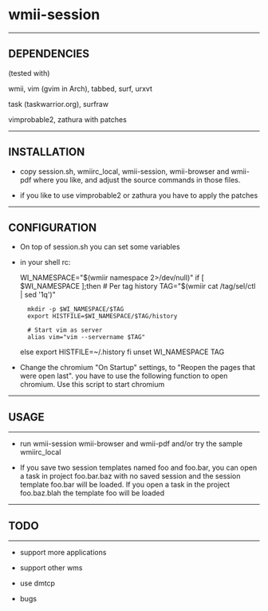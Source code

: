 wmii-session
==============================================================================

------------------------------------------------------------------------------
DEPENDENCIES 
------------------------------------------------------------------------------

(tested with)

wmii, vim (gvim in Arch), tabbed, surf, urxvt

task (taskwarrior.org), surfraw

vimprobable2, zathura with patches


------------------------------------------------------------------------------
INSTALLATION
------------------------------------------------------------------------------

* copy session.sh, wmiirc_local, wmii-session, wmii-browser and wmii-pdf where you like, and adjust the source commands in those files.

* if you like to use vimprobable2 or zathura you have to apply the patches


------------------------------------------------------------------------------
CONFIGURATION
------------------------------------------------------------------------------

* On top of session.sh you can set some variables

* in your shell rc:

    WI_NAMESPACE="$(wmiir namespace 2>/dev/null)"
    if [ $WI_NAMESPACE ];then
        # Per tag history
        TAG="$(wmiir cat /tag/sel/ctl | sed '1q')"
        
        mkdir -p $WI_NAMESPACE/$TAG
        export HISTFILE=$WI_NAMESPACE/$TAG/history
        
        # Start vim as server
        alias vim="vim --servername $TAG"
    else
        export HISTFILE=~/.history
    fi
    unset WI_NAMESPACE TAG

* Change the chromium "On Startup" settings, to "Reopen the pages that were open last". you have to use the following function to open chromium. Use this script to start chromium

    
------------------------------------------------------------------------------
## USAGE
------------------------------------------------------------------------------

* run wmii-session wmii-browser and wmii-pdf and/or try the sample wmiirc_local

* If you save two session templates named foo and foo.bar, you can open a task in project foo.bar.baz with no saved session and the session template foo.bar will be loaded. If you open a task in the project foo.baz.blah the template foo will be loaded


------------------------------------------------------------------------------
## TODO
------------------------------------------------------------------------------

* support more applications

* support other wms

* use dmtcp

* bugs
